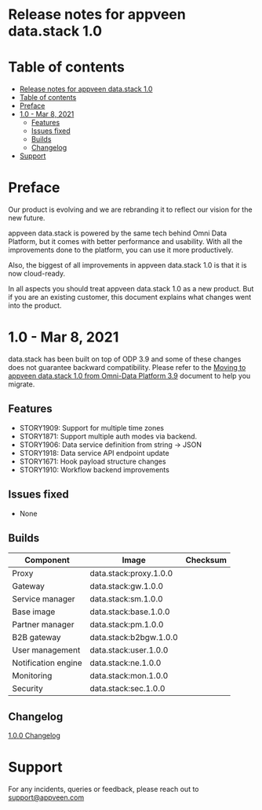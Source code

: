 # Release notes for appveen data.stack 1.0

# Table of contents

- [Release notes for appveen data.stack 1.0](#release-notes-for-appveen-datastack-10)
- [Table of contents](#table-of-contents)
- [Preface](#preface)
- [1.0 - Mar 8, 2021](#10---mar-8-2021)
	- [Features](#features)
	- [Issues fixed](#issues-fixed)
	- [Builds](#builds)
	- [Changelog](#changelog)
- [Support](#support)

# Preface

Our product is evolving and we are rebranding it to reflect our vision for the new future.

appveen data.stack is powered by the same tech behind Omni Data Platform, but it comes with better performance and usability. With all the improvements done to the platform, you can use it more productively.

Also, the biggest of all improvements in appveen data.stack 1.0 is that it is now cloud-ready.

In all aspects you should treat appveen data.stack 1.0 as a new product. But if you are an existing customer, this document explains what changes went into the product.

# 1.0 - Mar 8, 2021

data.stack has been built on top of ODP 3.9 and some of these changes does not guarantee backward compatibility. Please refer to the [Moving to appveen data.stack 1.0 from Omni-Data Platform 3.9](./Moving%20to%20appveen%20data.stack%201.0%20from%20Omni-Data%20Platform%203.9.pdf) document to help you migrate.

## Features

* STORY1909: Support for multiple time zones
* STORY1871: Support multiple auth modes via backend.
* STORY1906: Data service definition from string -> JSON
* STORY1918: Data service API endpoint update
* STORY1671: Hook payload structure changes
* STORY1910: Workflow backend improvements

## Issues fixed

* None

## Builds

| Component | Image | Checksum |
|--|--|--|
| Proxy | data.stack:proxy.1.0.0 | |
| Gateway | data.stack:gw.1.0.0 | |
| Service manager | data.stack:sm.1.0.0 | |
| Base image | data.stack:base.1.0.0 | |
| Partner manager | data.stack:pm.1.0.0 | |
| B2B gateway | data.stack:b2bgw.1.0.0 | |
| User management | data.stack:user.1.0.0 | |
| Notification engine | data.stack:ne.1.0.0 | |
| Monitoring | data.stack:mon.1.0.0 | |
| Security | data.stack:sec.1.0.0 | |

## Changelog

[1.0.0 Changelog](./1.0.0-Changelog.md)

# Support

For any incidents, queries or feedback, please reach out to support@appveen.com
